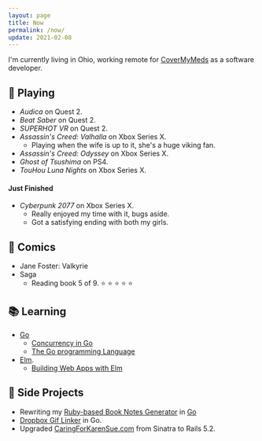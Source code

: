 ```yaml
---
layout: page
title: Now
permalink: /now/
update: 2021-02-08
---
```


I'm currently living in Ohio, working remote for [CoverMyMeds](http://covermymeds.com) as a software developer.

## :space_invader: Playing

* _Audica_ on Quest 2.
* _Beat Saber_ on Quest 2.
* _SUPERHOT VR_ on Quest 2.
* _Assassin's Creed: Valhalla_ on Xbox Series X.
  * Playing when the wife is up to it, she's a huge viking fan.
* _Assassin's Creed: Odyssey_ on Xbox Series X.
* _Ghost of Tsushima_ on PS4.
* _TouHou Luna Nights_ on Xbox Series X.

#### Just Finished

* _Cyberpunk 2077_ on Xbox Series X.
  * Really enjoyed my time with it, bugs aside.
  * Got a satisfying ending with both my girls.

## :book: Comics

* Jane Foster: Valkyrie
* Saga
  + Reading book 5 of 9. :star: :star: :star: :star: :star:

## :books: Learning

* [Go](https://golang.org/)
   * [Concurrency in Go](https://www.oreilly.com/library/view/concurrency-in-go/9781491941294/)
   * [The Go programming Language](http://www.gopl.io/)
* [Elm](http://elm-lang.org).
   * [Building Web Apps with Elm](https://github.com/trueheart78/book-notes/blob/master/building-web-apps-with-elm-course/README.md)

## :wrench: Side Projects

* Rewriting my [Ruby-based Book Notes Generator](https://github.com/trueheart78/book-notes-generator) in [Go](https://github.com/trueheart78/book-notes-go)
* [Dropbox Gif Linker](https://github.com/trueheart78/dropbox-gif-linker) in Go.
* Upgraded [CaringForKarenSue.com](http://www.caringforkarensue.com) from Sinatra to Rails 5.2.
